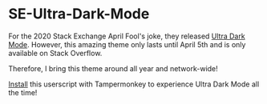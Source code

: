 # SE-Ultra-Dark-Mode

For the 2020 Stack Exchange April Fool's joke, they released
[Ultra Dark Mode](https://stackoverflow.blog/2020/04/01/ultra-dark-mode-april-fools/?cb=1).
However, this amazing theme only lasts until April 5th and is only available on Stack Overflow.

Therefore, I bring this theme around all year and network-wide!

[Install] this userscript with Tampermonkey to experience Ultra Dark Mode all the time!

[Install]: https://github.com/a-stone-arachnid/SE-Ultra-Dark-Mode/raw/master/theme.user.js
